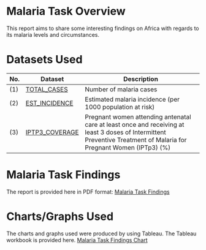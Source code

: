 # Malaria Task Overview
This report aims to share some interesting findings on Africa with regards to its malaria levels and circumstances.
# Datasets Used
 No. | Dataset | Description 
-----|---------|------------
(1)  | [TOTAL_CASES](data/TOTAL_CASES.csv)| Number of malaria cases
(2)  | [EST_INCIDENCE](data/EST_INCIDENCE.csv)| Estimated malaria incidence (per 1000 population at risk)
(3)  | [IPTP3_COVERAGE](data/IPTP3_COVERAGE.csv)| Pregnant women attending antenatal care at least once and receiving at least 3 doses of Intermittent Preventive Treatment of Malaria for Pregnant Women (IPTp3) (%)
# Malaria Task Findings
The report is provided here in PDF format:
[Malaria Task Findings](https://github.com/genephua/MalariaTask/blob/main/Malaria%20Task%20Findings.pdf)
# Charts/Graphs Used
The charts and graphs used were produced by using Tableau. The Tableau workbook is provided here. 
[Malaria Task Findings Chart](https://github.com/genephua/MalariaTask/blob/main/Malaria%20Task%20Findings%20Charts.twbx)
